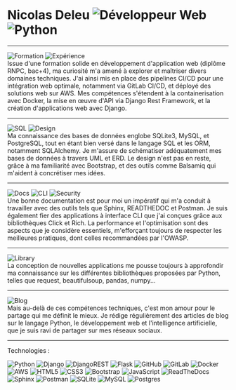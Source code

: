 # Nicolas Deleu ![Développeur Web](https://img.shields.io/badge/Développeur_Web-2C2F33?style=for-the-badge&logo=dev.to&logoColor=white) ![Python](https://img.shields.io/badge/-Python-3776AB?style=for-the-badge&logo=python&logoColor=white)

___________________________________________________________________________________________________________________________________________________

![Formation](https://img.shields.io/badge/Formation-0077B5?style=for-the-badge&logoColor=white)
![Expérience](https://img.shields.io/badge/Expérience-330F63?style=for-the-badge&logoColor=white)  
Issue d'une formation solide en développement d'application web (diplôme RNPC, bac+4), ma curiosité m'a amené à explorer et maîtriser divers domaines techniques. J'ai ainsi mis en place des pipelines CI/CD pour une intégration web optimale, notamment via GitLab CI/CD, et déployé des solutions web sur AWS. Mes compétences s'étendent à la containerisation avec Docker, la mise en œuvre d'API via Django Rest Framework, et la création d'applications web avec Django.

___________________________________________________________________________________________________________________________________________________

![SQL](https://img.shields.io/badge/SQL-025E8C?style=for-the-badge&logo=sql&logoColor=white)
![Design](https://img.shields.io/badge/Design-FF4785?style=for-the-badge&logoColor=white)  
Ma connaissance des bases de données englobe SQLite3, MySQL, et PostgreSQL, tout en étant bien versé dans le langage SQL et les ORM, notamment SQLAlchemy. Je m'assure de schématiser adéquatement mes bases de données à travers UML et ERD. Le design n'est pas en reste, grâce à ma familiarité avec Bootstrap, et des outils comme Balsamiq qui m'aident à concrétiser mes idées.

___________________________________________________________________________________________________________________________________________________

![Docs](https://img.shields.io/badge/Docs-092E20?style=for-the-badge&logoColor=white)
![CLI](https://img.shields.io/badge/CLI-2CA5E0?style=for-the-badge&logoColor=white)
![Security](https://img.shields.io/badge/Security-662C91?style=for-the-badge&logoColor=white)  
Une bonne documentation est pour moi un impératif qui m'a conduit à travailler avec des outils tels que Sphinx, READTHEDOC et Postman. Je suis également fier des applications à interface CLI que j'ai conçues grâce aux bibliothèques Click et Rich. La performance et l'optimisation sont des aspects que je considère essentiels, m'efforçant toujours de respecter les meilleures pratiques, dont celles recommandées par l'OWASP.

___________________________________________________________________________________________________________________________________________________

![Library](https://img.shields.io/badge/Library-FF8800?style=for-the-badge&logoColor=white)  
La conception de nouvelles applications me pousse toujours à approfondir ma connaissance sur les différentes bibliothèques proposées par Python, telles que request, beautifulsoup, pandas, numpy...

___________________________________________________________________________________________________________________________________________________

![Blog](https://img.shields.io/badge/Blog-3776AB?style=for-the-badge&logoColor=white)  
Mais au-delà de ces compétences techniques, c'est mon amour pour le partage qui me définit le mieux. Je rédige régulièrement des articles de blog sur le langage Python, le développement web et l'intelligence artificielle, que je suis ravi de partager sur mes réseaux sociaux.

___________________________________________________________________________________________________________________________________________________

Technologies :

![Python](https://img.shields.io/badge/python-3670A0?style=for-the-badge&logo=python&logoColor=ffdd54)
![Django](https://img.shields.io/badge/django-%23092E20.svg?style=for-the-badge&logo=django&logoColor=white)
![DjangoREST](https://img.shields.io/badge/DJANGO-REST-ff1709?style=for-the-badge&logo=django&logoColor=white&color=ff1709&labelColor=gray)
![Flask](https://img.shields.io/badge/Flask-blue?style=for-the-badge&logo=flask)
![GitHub](https://img.shields.io/badge/GitHub-100000?style=for-the-badge&logo=github&logoColor=white)
![GitLab](https://img.shields.io/badge/GitLab-FCA121?style=for-the-badge&logo=gitlab&logoColor=white)
![Docker](https://img.shields.io/badge/Docker-2496ED?style=for-the-badge&logo=docker&logoColor=white)
![AWS](https://img.shields.io/badge/AWS-232F3E?style=for-the-badge&logo=amazon-aws&logoColor=white)
![HTML5](https://img.shields.io/badge/html5-%23E34F26.svg?style=for-the-badge&logo=html5&logoColor=white)
![CSS3](https://img.shields.io/badge/css3-%231572B6.svg?style=for-the-badge&logo=css3&logoColor=white)
![Bootstrap](https://img.shields.io/badge/bootstrap-%238511FA.svg?style=for-the-badge&logo=bootstrap&logoColor=white)
![JavaScript](https://img.shields.io/badge/javascript-%23323330.svg?style=for-the-badge&logo=javascript&logoColor=%23F7DF1E)
![ReadTheDocs](https://img.shields.io/badge/ReadTheDocs-8CA1AF?style=for-the-badge&logo=read-the-docs&logoColor=white)
![Sphinx](https://img.shields.io/badge/Sphinx-bd6231?style=for-the-badge&logo=sphinx&logoColor=white)
![Postman](https://img.shields.io/badge/Postman-FF6C37?style=for-the-badge&logo=postman&logoColor=white)
![SQLite](https://img.shields.io/badge/sqlite-%2307405e.svg?style=for-the-badge&logo=sqlite&logoColor=white)
![MySQL](https://img.shields.io/badge/mysql-%2300f.svg?style=for-the-badge&logo=mysql&logoColor=white)
![Postgres](https://img.shields.io/badge/postgres-%23316192.svg?style=for-the-badge&logo=postgresql&logoColor=white)
